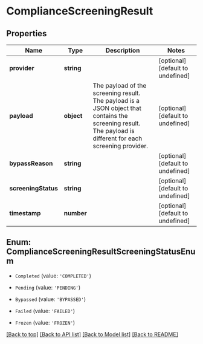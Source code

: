 # ComplianceScreeningResult

## Properties

|Name | Type | Description | Notes|
|------------ | ------------- | ------------- | -------------|
|**provider** | **string** |  | [optional] [default to undefined]|
|**payload** | **object** | The payload of the screening result. The payload is a JSON object that contains the screening result. The payload is different for each screening provider.  | [optional] [default to undefined]|
|**bypassReason** | **string** |  | [optional] [default to undefined]|
|**screeningStatus** | **string** |  | [optional] [default to undefined]|
|**timestamp** | **number** |  | [optional] [default to undefined]|


## Enum: ComplianceScreeningResultScreeningStatusEnum


* `Completed` (value: `'COMPLETED'`)

* `Pending` (value: `'PENDING'`)

* `Bypassed` (value: `'BYPASSED'`)

* `Failed` (value: `'FAILED'`)

* `Frozen` (value: `'FROZEN'`)





[[Back to top]](#) [[Back to API list]](../../README.md#documentation-for-api-endpoints) [[Back to Model list]](../../README.md#documentation-for-models) [[Back to README]](../../README.md)
